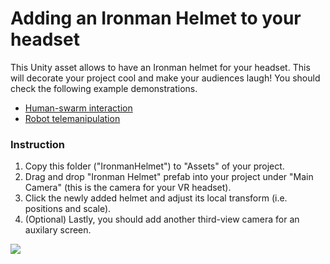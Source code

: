 # Adding an Ironman Helmet to your headset

This Unity asset allows to have an Ironman helmet for your headset. This will decorate your project cool and make your audiences laugh! You should check the following example demonstrations. 

- [Human-swarm interaction](https://youtu.be/LOIJPFM8YRA)
- [Robot telemanipulation](https://youtu.be/qV9ol3f4JtY)


### Instruction 
1. Copy this folder ("IronmanHelmet") to "Assets" of your project.
2. Drag and drop "Ironman Helmet" prefab into your project under "Main Camera" (this is the camera for your VR headset). 
3. Click the newly added helmet and adjust its local transform (i.e. positions and scale).   
4. (Optional) Lastly, you should add another third-view camera for an auxilary screen. 

![](https://raw.githubusercontent.com/inmo-jang/unity_assets/master/IronmanHelmet/IronmanHelmet.PNG)

